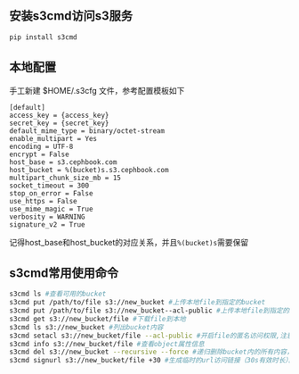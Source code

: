 ## 安装s3cmd访问s3服务
```bash
pip install s3cmd
```

## 本地配置
手工新建 $HOME/.s3cfg 文件，参考配置模板如下

```.s3cfg
[default]
access_key = {access_key}
secret_key = {secret_key}
default_mime_type = binary/octet-stream
enable_multipart = Yes
encoding = UTF-8
encrypt = False
host_base = s3.cephbook.com
host_bucket = %(bucket)s.s3.cephbook.com
multipart_chunk_size_mb = 15 
socket_timeout = 300 
stop_on_error = False
use_https = False
use_mime_magic = True
verbosity = WARNING
signature_v2 = True
```

记得host_base和host_bucket的对应关系，并且`%(bucket)s`需要保留

## s3cmd常用使用命令
```bash
s3cmd ls #查看可用的bucket
s3cmd put /path/to/file s3://new_bucket #上传本地file到指定的bucket
s3cmd put /path/to/file s3://new_bucket--acl-public #上传本地file到指定的bucket，并开启file的匿名访问权限
s3cmd get s3://new_bucket/file #下载file到本地
s3cmd ls s3://new_bucket #列出bucket内容
s3cmd setacl s3://new_bucket/file --acl-public #开启file的匿名访问权限,注意权限控制
s3cmd info s3://new_bucket/file #查看object属性信息
s3cmd del s3://new_bucket --recursive --force #递归删除bucket内的所有内容，慎用！
s3cmd signurl s3://new_bucket/file +30 #生成临时的url访问链接（30s有效时长）。
```
